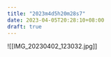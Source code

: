 ```yaml
---
title: "2023m4d5h20m28s7"
date: 2023-04-05T20:28:10+08:00
draft: true
---
```


![[IMG_20230402_123032.jpg]]